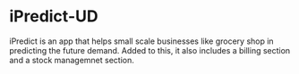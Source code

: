 # iPredict-UD
iPredict is an app that helps small scale businesses like grocery shop in predicting the future demand. Added to this, it also includes a billing section and a stock managemnet section.
